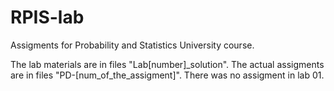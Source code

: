 # RPIS-lab
Assigments for Probability and Statistics University course.

The lab materials are in files "Lab[number]_solution". The actual assigments are in files "PD-[num_of_the_assigment]". There was no assigment in lab 01.
